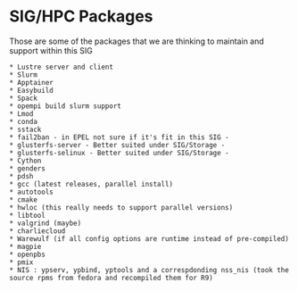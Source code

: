 # SIG/HPC Packages

Those are some of the packages that we are thinking to maintain and support within this SIG 

    * Lustre server and client
    * Slurm
    * Apptainer
    * Easybuild
    * Spack
    * opempi build slurm support
    * Lmod
    * conda
    * sstack
    * fail2ban - in EPEL not sure if it's fit in this SIG -
    * glusterfs-server - Better suited under SIG/Storage -
    * glusterfs-selinux - Better suited under SIG/Storage -
    * Cython
    * genders
    * pdsh
    * gcc (latest releases, parallel install)
    * autotools
    * cmake
    * hwloc (this really needs to support parallel versions)
    * libtool
    * valgrind (maybe)
    * charliecloud
    * Warewulf (if all config options are runtime instead of pre-compiled)
    * magpie
    * openpbs
    * pmix
    * NIS : ypserv, ypbind, yptools and a correspdonding nss_nis (took the source rpms from fedora and recompiled them for R9)
